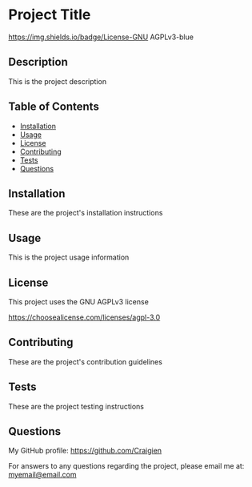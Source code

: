 
  # Project Title

  https://img.shields.io/badge/License-GNU AGPLv3-blue

  ## Description

  This is the project description

  ## Table of Contents

  - [Installation](#installation)
  - [Usage](#usage)
  - [License](#license)
  - [Contributing](#contributing)
  - [Tests](#tests)
  - [Questions](#questions)

  ## Installation

  These are the project's installation instructions

  ## Usage

  This is the project usage information
  
  ## License

  This project uses the GNU AGPLv3 license

  https://choosealicense.com/licenses/agpl-3.0

  ## Contributing

  These are the project's contribution guidelines

  ## Tests

  These are the project testing instructions
  
  ## Questions

  My GitHub profile: https://github.com/Craigien

  For answers to any questions regarding the project, please email me at: myemail@email.com